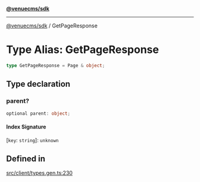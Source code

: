 [**@venuecms/sdk**](../Index.md)

***

[@venuecms/sdk](../Index.md) / GetPageResponse

# Type Alias: GetPageResponse

```ts
type GetPageResponse = Page & object;
```

## Type declaration

### parent?

```ts
optional parent: object;
```

#### Index Signature

 \[`key`: `string`\]: `unknown`

## Defined in

[src/client/types.gen.ts:230](https://github.com/venuecms/sdk/blob/2ca50bf1921627009457658807ac341d342a13a9/src/client/types.gen.ts#L230)
